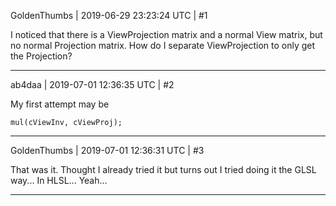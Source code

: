 GoldenThumbs | 2019-06-29 23:23:24 UTC | #1

I noticed that there is a ViewProjection matrix and a normal View matrix, but no normal Projection matrix. How do I separate ViewProjection to only get the Projection?

-------------------------

ab4daa | 2019-07-01 12:36:35 UTC | #2

My first attempt may be

	mul(cViewInv, cViewProj);

-------------------------

GoldenThumbs | 2019-07-01 12:36:31 UTC | #3

That was it. Thought I already tried it but turns out I tried doing it the GLSL way... In HLSL... Yeah...

-------------------------

